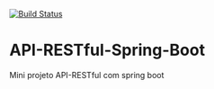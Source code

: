 [![Build Status](https://travis-ci.org/maironf/API-RESTful-Spring-Boot.svg?branch=main)](https://travis-ci.org/maironf/API-RESTful-Spring-Boot)
# API-RESTful-Spring-Boot
Mini projeto API-RESTful com spring boot
